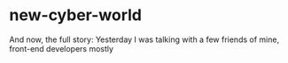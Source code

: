 # new-cyber-world
 And now, the full story:  Yesterday I was talking with a few friends of mine, front-end developers mostly
